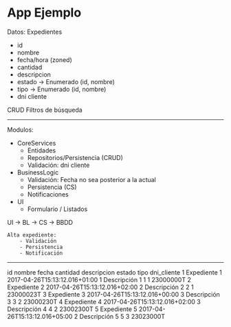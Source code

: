 
# App Ejemplo

Datos: Expedientes
  - id
  - nombre
  - fecha/hora (zoned)
  - cantidad
  - descripcion
  - estado -> Enumerado (id, nombre)
  - tipo   -> Enumerado (id, nombre)
  - dni cliente

CRUD
Filtros de búsqueda

---

Modulos:
- CoreServices
  - Entidades
  - Repositorios/Persistencia (CRUD)
  - Validación: dni cliente
- BusinessLogic
  - Validación: Fecha no sea posterior a la actual
  - Persistencia (CS)
  - Notificaciones
- UI
  - Formulario / Listados

UI -> BL -> CS -> BBDD

    Alta expediente:
        - Validación
        - Persistencia
        - Notificación

---

id	nombre	fecha	cantidad	descripcion	estado	tipo	dni_cliente
1	Expediente 1	2017-04-26T15:13:12.016+01:00	1	Descripción 1	1	1	23000000T
2	Expediente 2	2017-04-26T15:13:12.016+02:00	2	Descripción 2	2	1	23000023T
3	Expediente 3	2017-04-26T15:13:12.016+00:00	3	Descripción 3	3	2	23000230T
4	Expediente 4	2017-04-26T15:13:12.016+02:00	3	Descripción 4	4	2	23002300T
5	Expediente 5	2017-04-26T15:13:12.016+05:00	2	Descripción 5	5	3	23023000T
